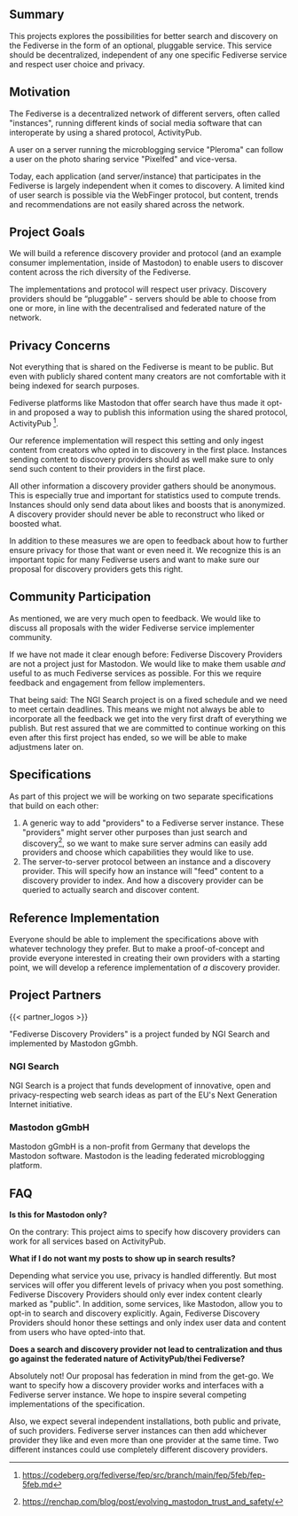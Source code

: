 ## Summary 

This projects explores the possibilities for better search and
discovery on the Fediverse in the form of an optional, pluggable
service. This service should be decentralized, independent of any
one specific Fediverse service and respect user choice and privacy.

## Motivation

The Fediverse is a decentralized network of different servers,
often called "instances", running different kinds of social media
software that can interoperate by using a shared protocol, ActivityPub.

A user on a server running the microblogging service "Pleroma" can
follow a user on the photo sharing service "Pixelfed" and vice-versa.

Today, each application (and server/instance) that participates
in the Fediverse is largely independent when it comes to discovery.
A limited kind of user search is possible via the WebFinger
protocol, but content, trends and recommendations are not easily
shared across the network.

## Project Goals

We will build a reference discovery provider and protocol
(and an example consumer implementation, inside of Mastodon) to
enable users to discover content across the rich diversity of the
Fediverse.

The implementations and protocol will respect user privacy. Discovery
providers should be “pluggable” - servers should be able to choose
from one or more, in line with the decentralised and federated
nature of the network.

## Privacy Concerns

Not everything that is shared on the Fediverse is meant to be public.
But even with publicly shared content many creators are not
comfortable with it being indexed for search purposes.

Fediverse platforms like Mastodon that offer search have thus
made it opt-in and proposed a way to publish this information using
the shared protocol, ActivityPub [^1].

Our reference implementation will respect this setting and only
ingest content from creators who opted in to discovery in the
first place. Instances sending content to discovery providers
should as well make sure to only send such content to their
providers in the first place.

All other information a discovery provider gathers should be
anonymous. This is especially true and important for statistics
used to compute trends. Instances should only send data about
likes and boosts that is anonymized. A discovery provider should
never be able to reconstruct who liked or boosted what.

In addition to these measures we are open to feedback about how
to further ensure privacy for those that want or even need it.
We recognize this is an important topic for many Fediverse users
and want to make sure our proposal for discovery providers gets
this right.

## Community Participation

As mentioned, we are very much open to feedback. We would like
to discuss all proposals with the wider Fediverse service
implementer community.

If we have not made it clear enough before: Fediverse Discovery
Providers are not a project just for Mastodon. We would like to
make them usable *and* useful to as much Fediverse services as
possible. For this we require feedback and engagement from fellow
implementers.

That being said: The NGI Search project is on a fixed schedule and
we need to meet certain deadlines. This means we might not always
be able to incorporate all the feedback we get into the very first
draft of everything we publish. But rest assured that we are
committed to continue working on this even after this first
project has ended, so we will be able to make adjustmens later on.

## Specifications

As part of this project we will be working on two separate
specifications that build on each other:

1. A generic way to add "providers" to a Fediverse server instance.
   These "providers" might server other purposes than just search
   and discovery[^2], so we want to make sure server admins can
   easily add providers and choose which capabilities they would
   like to use.
2. The server-to-server protocol between an instance and a
   discovery provider. This will specify how an instance will
   "feed" content to a discovery provider to index. And how a
   discovery provider can be queried to actually search and
   discover content.

## Reference Implementation

Everyone should be able to implement the specifications above
with whatever technology they prefer. But to make a
proof-of-concept and provide everyone interested in creating
their own providers with a starting point, we will develop a
reference implementation of *a* discovery provider.

## Project Partners

{{< partner_logos >}}

"Fediverse Discovery Providers" is a project funded by NGI Search
and implemented by Mastodon gGmbh.

### NGI Search

NGI Search is a project that funds development of innovative,
open and privacy-respecting web search ideas as part of the
EU's Next Generation Internet initiative.

### Mastodon gGmbH

Mastodon gGmbH is a non-profit from Germany that develops the
Mastodon software. Mastodon is the leading federated
microblogging platform.

## FAQ

**Is this for Mastodon only?**

On the contrary: This project aims to specify how discovery
providers can work for all services based on ActivityPub.

**What if I do not want my posts to show up in search results?**

Depending what service you use, privacy is handled differently.
But most services will offer you different levels of privacy when
you post something. Fediverse Discovery Providers should only
ever index content clearly marked as "public". In addition, some
services, like Mastodon, allow you to opt-in to search and
discovery explicitly. Again, Fediverse Discovery Providers should
honor these settings and only index user data and content from
users who have opted-into that.

**Does a search and discovery provider not lead to centralization
and thus go against the federated nature of ActivityPub/thei
Fediverse?**

Absolutely not! Our proposal has federation in mind from the get-go.
We want to specify how a discovery provider works and interfaces
with a Fediverse server instance. We hope to inspire several
competing implementations of the specification.

Also, we expect several independent installations, both public
and private, of such providers. Fediverse server instances can
then add whichever provider they like and even more than one
provider at the same time. Two different instances could use
completely different discovery providers.

[^1]: https://codeberg.org/fediverse/fep/src/branch/main/fep/5feb/fep-5feb.md
[^2]: https://renchap.com/blog/post/evolving_mastodon_trust_and_safety/
